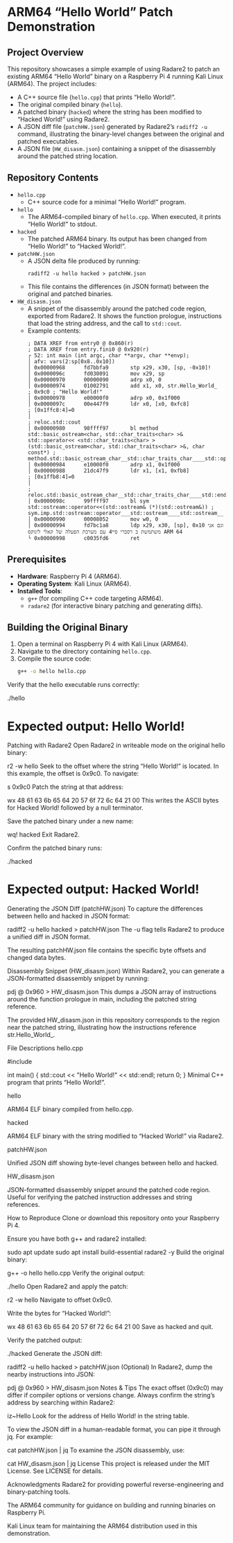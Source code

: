 # ARM64 “Hello World” Patch Demonstration

## Project Overview
This repository showcases a simple example of using Radare2 to patch an existing ARM64 “Hello World” binary on a Raspberry Pi 4 running Kali Linux (ARM64). The project includes:
- A C++ source file (`hello.cpp`) that prints “Hello World!”.
- The original compiled binary (`hello`).
- A patched binary (`hacked`) where the string has been modified to “Hacked World!” using Radare2.
- A JSON diff file (`patchHW.json`) generated by Radare2’s `radiff2 -u` command, illustrating the binary-level changes between the original and patched executables.
- A JSON file (`HW_disasm.json`) containing a snippet of the disassembly around the patched string location.

## Repository Contents
- `hello.cpp`
  - C++ source code for a minimal “Hello World!” program.
- `hello`
  - The ARM64-compiled binary of `hello.cpp`. When executed, it prints “Hello World!” to stdout.
- `hacked`
  - The patched ARM64 binary. Its output has been changed from “Hello World!” to “Hacked World!”.
- `patchHW.json`
  - A JSON delta file produced by running:
    ```
    radiff2 -u hello hacked > patchHW.json
    ```
  - This file contains the differences (in JSON format) between the original and patched binaries.
- `HW_disasm.json`
  - A snippet of the disassembly around the patched code region, exported from Radare2. It shows the function prologue, instructions that load the string address, and the call to `std::cout`.
  - Example contents:
    ```
    ; DATA XREF from entry0 @ 0x860(r)
    ; DATA XREF from entry.fini0 @ 0x920(r)
    ┌ 52: int main (int argc, char **argv, char **envp);
    │ afv: vars(2:sp[0x8..0x10])
    │ 0x00000968      fd7bbfa9       stp x29, x30, [sp, -0x10]!
    │ 0x0000096c      fd030091       mov x29, sp
    │ 0x00000970      00000090       adrp x0, 0
    │ 0x00000974      01002791       add x1, x0, str.Hello_World_          ; 0x9c0 ; "Hello World!"
    │ 0x00000978      e00000f0       adrp x0, 0x1f000
    │ 0x0000097c      00e447f9       ldr x0, [x0, 0xfc8]                   ; [0x1ffc8:4]=0
    │                                                                      ; reloc.std::cout
    │ 0x00000980      98ffff97       bl method std::basic_ostream<char, std::char_traits<char> >& std::operator<< <std::char_traits<char> >(std::basic_ostream<char, std::char_traits<char> >&, char const*) ; method.std::basic_ostream_char__std::char_traits_char____std::operator____std.char_traits_char____std::basic_ostream_char__std::char_traits_char_____char_const_
    │ 0x00000984      e10000f0       adrp x1, 0x1f000
    │ 0x00000988      21dc47f9       ldr x1, [x1, 0xfb8]                   ; [0x1ffb8:4]=0
    │                                                                      ; reloc.std::basic_ostream_char__std::char_traits_char____std::endl_char__std::char_traits_char____std::basic_ostream_char__std::char_traits_char____
    │ 0x0000098c      99ffff97       bl sym std::ostream::operator<<(std::ostream& (*)(std::ostream&)) ; sym.imp.std::ostream::operator___std::ostream____std::ostream__
    │ 0x00000990      00008052       mov w0, 0
    │ 0x00000994      fd7bc1a8       ldp x29, x30, [sp], 0x10 וגם אני משתמשת ב רסברי פיי4 עם מערכת הפעלה של קאלי לינוקס ARM 64
    └ 0x00000998      c0035fd6       ret
    ```

## Prerequisites
- **Hardware**: Raspberry Pi 4 (ARM64).
- **Operating System**: Kali Linux (ARM64).
- **Installed Tools**:
  - `g++` (for compiling C++ code targeting ARM64).
  - `radare2` (for interactive binary patching and generating diffs).

## Building the Original Binary
1. Open a terminal on Raspberry Pi 4 with Kali Linux (ARM64).
2. Navigate to the directory containing `hello.cpp`.
3. Compile the source code:
   ```bash
   g++ -o hello hello.cpp
Verify that the hello executable runs correctly:


./hello
# Expected output: Hello World!
Patching with Radare2
Open Radare2 in writeable mode on the original hello binary:


r2 -w hello
Seek to the offset where the string “Hello World!” is located. In this example, the offset is 0x9c0. To navigate:


s 0x9c0
Patch the string at that address:

wx 48 61 63 6b 65 64 20 57 6f 72 6c 64 21 00
This writes the ASCII bytes for Hacked World! followed by a null terminator.

Save the patched binary under a new name:


wq! hacked
Exit Radare2.

Confirm the patched binary runs:


./hacked
# Expected output: Hacked World!
Generating the JSON Diff (patchHW.json)
To capture the differences between hello and hacked in JSON format:


radiff2 -u hello hacked > patchHW.json
The -u flag tells Radare2 to produce a unified diff in JSON format.

The resulting patchHW.json file contains the specific byte offsets and changed data bytes.

Disassembly Snippet (HW_disasm.json)
Within Radare2, you can generate a JSON-formatted disassembly snippet by running:


pdj @ 0x960 > HW_disasm.json
This dumps a JSON array of instructions around the function prologue in main, including the patched string reference.

The provided HW_disasm.json in this repository corresponds to the region near the patched string, illustrating how the instructions reference str.Hello_World_.

File Descriptions
hello.cpp


#include <iostream>

int main() {
    std::cout << "Hello World!" << std::endl;
    return 0;
}
Minimal C++ program that prints “Hello World!”.

hello

ARM64 ELF binary compiled from hello.cpp.

hacked

ARM64 ELF binary with the string modified to “Hacked World!” via Radare2.

patchHW.json

Unified JSON diff showing byte-level changes between hello and hacked.

HW_disasm.json

JSON-formatted disassembly snippet around the patched code region. Useful for verifying the patched instruction addresses and string references.

How to Reproduce
Clone or download this repository onto your Raspberry Pi 4.

Ensure you have both g++ and radare2 installed:


sudo apt update
sudo apt install build-essential radare2 -y
Build the original binary:


g++ -o hello hello.cpp
Verify the original output:


./hello
Open Radare2 and apply the patch:

r2 -w hello
Navigate to offset 0x9c0.

Write the bytes for “Hacked World!”:

wx 48 61 63 6b 65 64 20 57 6f 72 6c 64 21 00
Save as hacked and quit.

Verify the patched output:


./hacked
Generate the JSON diff:


radiff2 -u hello hacked > patchHW.json
(Optional) In Radare2, dump the nearby instructions into JSON:


pdj @ 0x960 > HW_disasm.json
Notes & Tips
The exact offset (0x9c0) may differ if compiler options or versions change. Always confirm the string’s address by searching within Radare2:

iz~Hello
Look for the address of Hello World! in the string table.

To view the JSON diff in a human-readable format, you can pipe it through jq. For example:


cat patchHW.json | jq
To examine the JSON disassembly, use:


cat HW_disasm.json | jq
License
This project is released under the MIT License. See LICENSE for details.

Acknowledgments
Radare2 for providing powerful reverse-engineering and binary-patching tools.

The ARM64 community for guidance on building and running binaries on Raspberry Pi.

Kali Linux team for maintaining the ARM64 distribution used in this demonstration.
